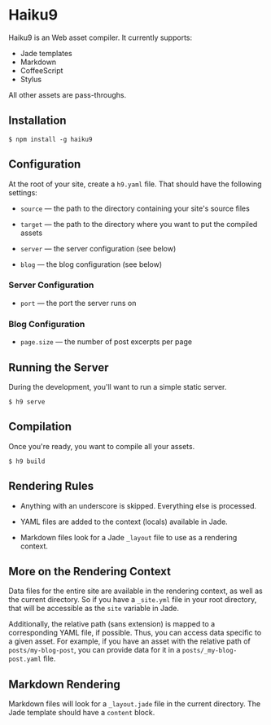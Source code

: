 # Haiku9

Haiku9 is an Web asset compiler. It currently supports:

* Jade templates
* Markdown
* CoffeeScript
* Stylus

All other assets are pass-throughs.

## Installation

```shell
$ npm install -g haiku9
```

## Configuration

At the root of your site, create a `h9.yaml` file. That should have the following settings:

- `source` — the path to the directory containing your site's source files

- `target` — the path to the directory where you want to put the compiled assets

- `server` — the server configuration (see below)

- `blog` — the blog configuration (see below)

### Server Configuration

- `port` — the port the server runs on

### Blog Configuration

- `page.size` — the number of post excerpts per page

## Running the Server

During the development, you'll want to run a simple static server.

```shell
$ h9 serve
```

## Compilation

Once you're ready, you want to compile all your assets.

```shell
$ h9 build
```

## Rendering Rules

- Anything with an underscore is skipped. Everything else is processed.

- YAML files are added to the context (locals) available in Jade.

- Markdown files look for a Jade `_layout` file to use as a rendering context.

## More on the Rendering Context

Data files for the entire site are available in the rendering context, as well as the current directory. So if you have a `_site.yml` file in your root directory, that will be accessible as the `site` variable in Jade.

Additionally, the relative path (sans extension) is mapped to a corresponding YAML file, if possible. Thus, you can access data specific to a given asset. For example, if you have an asset with the relative path of `posts/my-blog-post`, you can provide data for it in a `posts/_my-blog-post.yaml` file.

## Markdown Rendering

Markdown files will look for a `_layout.jade` file in the current directory. The Jade template should have a `content` block.
